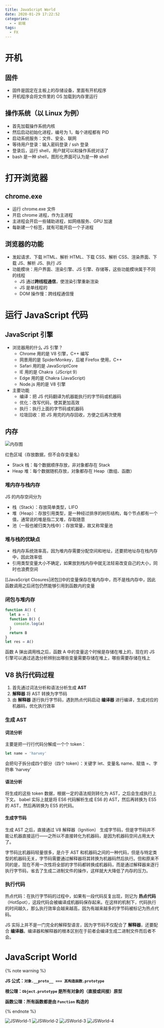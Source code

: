 ```yaml
---
title: JavaScript World
date: 2020-01-29 17:22:52
categories:
  - - 前端
tags:
  - FX
---
```


# 开机

## 固件

- 固件是固定在主板上的存储设备，里面有开机程序
- 开机程序会将文件里的 OS 加载到内存里运行

## 操作系统（以 Linux 为例）

- 首先加载操作系统内核
- 然后启动初始化进程，编号为 1，每个进程都有 PID
- 启动系统服务：文件、安全、联网
- 等待用户登录：输入密码登录 / ssh 登录
- 登录后，运行 shell，用户就可以和操作系统对话了
- bash 是一种 shell，图形化界面可认为是一种 shell

# 打开浏览器

## chrome.exe

- 运行 chrome.exe 文件
- 开启 chrome 进程，作为主进程
- 主进程会开启一些辅助进程，如网络服务、GPU 加速
- 每新建一个标签，就有可能开启一个子进程

## 浏览器的功能

- 发起请求、下载 HTML、解析 HTML、下载 CSS、解析 CSS、渲染界面、下载 JS、解析 JS、执行 JS
- 功能模块：用户界面、渲染引擎、JS 引擎、存储等，这些功能模块属于不同的线程
  - JS 通过**跨线程通信**，使渲染引擎重新渲染
  - JS 是单线程的
  - DOM 操作慢：跨线程通信慢

# 运行 JavaScript 代码

## JavaScript 引擎

- 浏览器用的什么 JS 引擎？
  - Chrome 用的是 V8 引擎，C++ 编写
  - 网景用的是 SpiderMonkey，后被 Firefox 使用，C++
  - Safari 用的是 JavaScriptCore
  - IE 用的是 Chakra（JScript 9）
  - Edge 用的是 Chakra (JavaScript)
  - Node.js 用的是 V8 引擎
- 主要功能
  - 编译：把 JS 代码翻译为机器能执行的字节码或机器码
  - 优化：改写代码，使其更加高效
  - 执行：执行上面的字节码或机器码
  - 垃圾回收：把 JS 用完的内存回收，方便之后再次使用

## 内存

![内存图](https://hais-note-pics-1301462215.cos.ap-chengdu.myqcloud.com/RAM-Graph.png)

红色区域（存放数据，但不会存变量名）

- Stack 栈：每个数据顺序存放，非对象都存在 Stack
- Heap 堆：每个数据随机存放，对象都存在 Heap（数组、函数）

### 堆内存与栈内存

JS 的内存空间分为

- 栈（Stack）：存放简单类型，LIFO
- 堆（Heap）：存放引用类型，是一种经过排序的树形结构，每个节点都有一个值，通常说的堆是指二叉堆，存取随意
- 池（一般也被归类为栈中）：存放常量，故又称常量池

### 堆与栈的优缺点

- 栈内存系统效率高，因为堆内存需要分配空间和地址，还要把地址存在栈内存中，因此效率低
- 引用类型变量大小不确定，如果放到栈内存中就无法轻易改变自己的大小，同时也浪费空间

[[JavaScript Closures|闭包]]中的变量保存在堆内存中，而不是栈内存中，因此函数调用之后闭包仍然能够引用到函数内的变量

### 闭包与堆内存

```js
function A() {
  let a = 1
  function B() {
    console.log(a)
  }
  return B
}
let res = A()
```

函数 A 弹出调用栈之后，函数 A 中的变量这个时候是存储在堆上的，现在的 JS 引擎可以通过逃逸分析辨别出哪些变量需要存储在堆上，哪些需要存储在栈上

## V8 执行代码过程

1. 首先通过词法分析和语法分析生成 **AST**
2. **解释器** 将 AST 转换为字节码
3. 由 **解释器** 逐行执行字节码，遇到热点代码启动 **编译器** 进行编译，生成对应的机器码，优化执行效率

### 生成 AST

#### 词法分析

主要是把一行行代码分解成一个个 token：

```js
let name = 'harvey'
```

会把句子拆分成四个部分（四个 token）：关键字 let、变量名 name、赋值 =、字符串 'harvey'

#### 语法分析

将生成的这些 token 数据，根据一定的语法规则转化为 AST，之后会生成执行上下文。
babel 实际上就是将 ES6 代码解析生成  ES6 的 AST，然后再转换为 ES5 的 AST，然后再转换为 ES5 的代码。

#### 生成字节码

生成 AST 之后，直接通过 V8 解释器（Ignition） 生成字节码，但是字节码并不能让机器直接运行——之所以不直接转化为机器码，是因为机器码空间占用太大了。

字节码比机器码轻量很多，是介于 AST 和机器码之间的一种代码，但是与特定类型的机器码无关，字节码需要通过解释器将其转换为机器码然后执行。但和原来不同的是，现在不用一次性将全部的字节码都转换成机器码，而是通过解释器来逐行执行字节码，省去了生成二进制文件的操作，这样就大大降低了内存的压力。

### 执行代码

热点代码：在执行字节码的过程中，如果有一段代码反复出现，则记为 **热点代码**（HotSpot），这段代码会被编译成机器码保存起来。在这样的机制下，代码执行的时间越久，那么执行效率会越来越高，因为有越来越多的字节码被标记为热点代码。

JS 实际上并不是一门完全的解释型语言，因为字节码不仅配合了 **解释器**，还要配合 **编译器**。编译器和解释器的根本区别在于前者会编译生成二进制文件而后者不会。

# JavaScript World

{% note warning %}

**JS 公式：`对象.__proto__ === 其构造函数.prototype`**

**根公理：`Object.prototype` 是所有对象的（直接或间接）原型**

**函数公理：所有函数都是由 `Function` 构造的**

{% endnote %}

![JSWorld-1](https://hais-note-pics-1301462215.cos.ap-chengdu.myqcloud.com/JS-World-1.png)
![JSWorld-2](https://hais-note-pics-1301462215.cos.ap-chengdu.myqcloud.com/JS-World-2.png)
![JSWorld-3](https://hais-note-pics-1301462215.cos.ap-chengdu.myqcloud.com/JS-World-3.png)
![JSWorld-4](https://hais-note-pics-1301462215.cos.ap-chengdu.myqcloud.com/JS-World-4.png)

